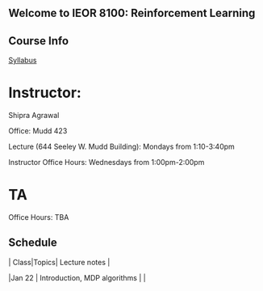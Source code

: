 ## Welcome to IEOR 8100: Reinforcement Learning 

## Course Info

[Syllabus](https://github.com/ieor8100/rl/blob/master/Reinforcement%20Learning%20course%20syllabus.pdf)

# Instructor: 

Shipra Agrawal

Office: Mudd 423

Lecture (644 Seeley W. Mudd Building): Mondays from 1:10-3:40pm

Instructor Office Hours: Wednesdays from 1:00pm-2:00pm

# TA 
Office Hours: TBA

## Schedule

| Class|Topics|  Lecture notes |

|Jan 22    | Introduction, MDP algorithms     |                |
